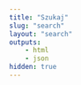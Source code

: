 ```yaml
---
title: "Szukaj"
slug: "search"
layout: "search"
outputs:
    - html
    - json
hidden: true
---
```

